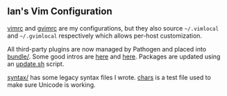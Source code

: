 Ian's Vim Configuration
-----------------------

[vimrc](vimrc) and [gvimrc](gvimrc) are my configurations, but they also source `~/.vimlocal` and `~/.gvimlocal` respectively which allows per-host customization.

All third-party plugins are now managed by Pathogen and placed into [bundle/](.vim/bundle/). Some good intros are [here](http://tammersaleh.com/posts/the-modern-vim-config-with-pathogen) and [here](http://nvie.com/posts/how-i-boosted-my-vim/). Packages are updated using an [update.sh](update.sh) script.

[syntax/](syntax/) has some legacy syntax files I wrote. [chars](chars) is a test file used to make sure Unicode is working.
